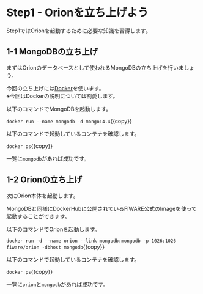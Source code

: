 
# Step1 - Orionを立ち上げよう

Step1ではOrionを起動するために必要な知識を習得します。

## 1-1 MongoDBの立ち上げ

まずはOrionのデータベースとして使われるMongoDBの立ち上げを行いましょう。

今回の立ち上げには[Docker](https://www.docker.com/)を使います。  
※今回はDockerの説明については割愛します。

以下のコマンドでMongoDBを起動します。

`docker run --name mongodb -d mongo:4.4`{{copy}}


以下のコマンドで起動しているコンテナを確認します。

`docker ps`{{copy}}

一覧に`mongodb`があれば成功です。

## 1-2 Orionの立ち上げ

次にOrion本体を起動します。

MongoDBと同様にDockerHubに公開されているFIWARE公式のImageを使って起動することができます。

以下のコマンドでOrionを起動します。

`docker run -d --name orion --link mongodb:mongodb -p 1026:1026 fiware/orion -dbhost mongodb`{{copy}}

以下のコマンドで起動しているコンテナを確認します。

`docker ps`{{copy}}

一覧に`orion`と`mongodb`があれば成功です。
